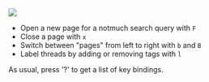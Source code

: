 

<a href="https://raw.githubusercontent.com/gauteh/astroid/master/doc/astroid-searching.png">
    <img src="https://raw.githubusercontent.com/gauteh/astroid/master/doc/astroid-searching.png">
  </a>

 * Open a new page for a notmuch search query with `F`
 * Close a page with `x`
 * Switch between "pages" from left to right with `b` and `B`
 * Label threads by adding or removing tags with `l`

As usual, press '?' to get a list of key bindings.